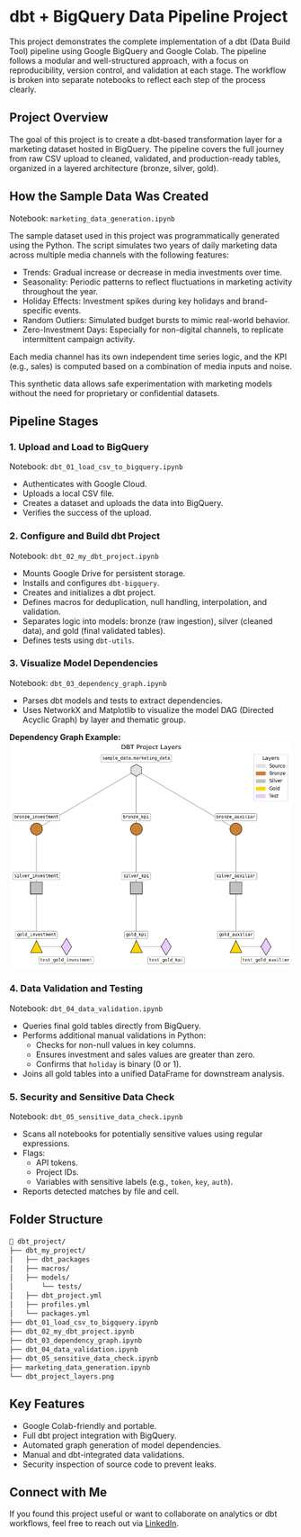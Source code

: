 # dbt + BigQuery Data Pipeline Project

This project demonstrates the complete implementation of a dbt (Data Build Tool) pipeline using Google BigQuery and Google Colab. The pipeline follows a modular and well-structured approach, with a focus on reproducibility, version control, and validation at each stage. The workflow is broken into separate notebooks to reflect each step of the process clearly.

## Project Overview

The goal of this project is to create a dbt-based transformation layer for a marketing dataset hosted in BigQuery. The pipeline covers the full journey from raw CSV upload to cleaned, validated, and production-ready tables, organized in a layered architecture (bronze, silver, gold).

## How the Sample Data Was Created

Notebook: `marketing_data_generation.ipynb`

The sample dataset used in this project was programmatically generated using the Python. The script simulates two years of daily marketing data across multiple media channels with the following features:

- Trends: Gradual increase or decrease in media investments over time.
- Seasonality: Periodic patterns to reflect fluctuations in marketing activity throughout the year.
- Holiday Effects: Investment spikes during key holidays and brand-specific events.
- Random Outliers: Simulated budget bursts to mimic real-world behavior.
- Zero-Investment Days: Especially for non-digital channels, to replicate intermittent campaign activity.

Each media channel has its own independent time series logic, and the KPI (e.g., sales) is computed based on a combination of media inputs and noise.

This synthetic data allows safe experimentation with marketing models without the need for proprietary or confidential datasets.

## Pipeline Stages

### 1. Upload and Load to BigQuery
Notebook: `dbt_01_load_csv_to_bigquery.ipynb`  
- Authenticates with Google Cloud.
- Uploads a local CSV file.
- Creates a dataset and uploads the data into BigQuery.
- Verifies the success of the upload.

### 2. Configure and Build dbt Project
Notebook: `dbt_02_my_dbt_project.ipynb`  
- Mounts Google Drive for persistent storage.
- Installs and configures `dbt-bigquery`.
- Creates and initializes a dbt project.
- Defines macros for deduplication, null handling, interpolation, and validation.
- Separates logic into models: bronze (raw ingestion), silver (cleaned data), and gold (final validated tables).
- Defines tests using `dbt-utils`.

### 3. Visualize Model Dependencies
Notebook: `dbt_03_dependency_graph.ipynb`  
- Parses dbt models and tests to extract dependencies.
- Uses NetworkX and Matplotlib to visualize the model DAG (Directed Acyclic Graph) by layer and thematic group.

**Dependency Graph Example:**  
![DBT Project Layers](dbt_project_layers.png)

### 4. Data Validation and Testing
Notebook: `dbt_04_data_validation.ipynb`  
- Queries final gold tables directly from BigQuery.
- Performs additional manual validations in Python:
  - Checks for non-null values in key columns.
  - Ensures investment and sales values are greater than zero.
  - Confirms that `holiday` is binary (0 or 1).
- Joins all gold tables into a unified DataFrame for downstream analysis.

### 5. Security and Sensitive Data Check
Notebook: `dbt_05_sensitive_data_check.ipynb`  
- Scans all notebooks for potentially sensitive values using regular expressions.
- Flags:
  - API tokens.
  - Project IDs.
  - Variables with sensitive labels (e.g., `token`, `key`, `auth`).
- Reports detected matches by file and cell.

## Folder Structure

```
📂 dbt_project/
├── dbt_my_project/
│   ├── dbt_packages
│   ├── macros/
│   ├── models/
│       └── tests/
│   ├── dbt_project.yml
│   ├── profiles.yml
│   └── packages.yml
├── dbt_01_load_csv_to_bigquery.ipynb
├── dbt_02_my_dbt_project.ipynb
├── dbt_03_dependency_graph.ipynb
├── dbt_04_data_validation.ipynb
├── dbt_05_sensitive_data_check.ipynb
├── marketing_data_generation.ipynb
└── dbt_project_layers.png
```

## Key Features

- Google Colab-friendly and portable.
- Full dbt project integration with BigQuery.
- Automated graph generation of model dependencies.
- Manual and dbt-integrated data validations.
- Security inspection of source code to prevent leaks.

## Connect with Me

If you found this project useful or want to collaborate on analytics or dbt workflows, feel free to reach out via [LinkedIn](https://www.linkedin.com/in/nathanferig/).

